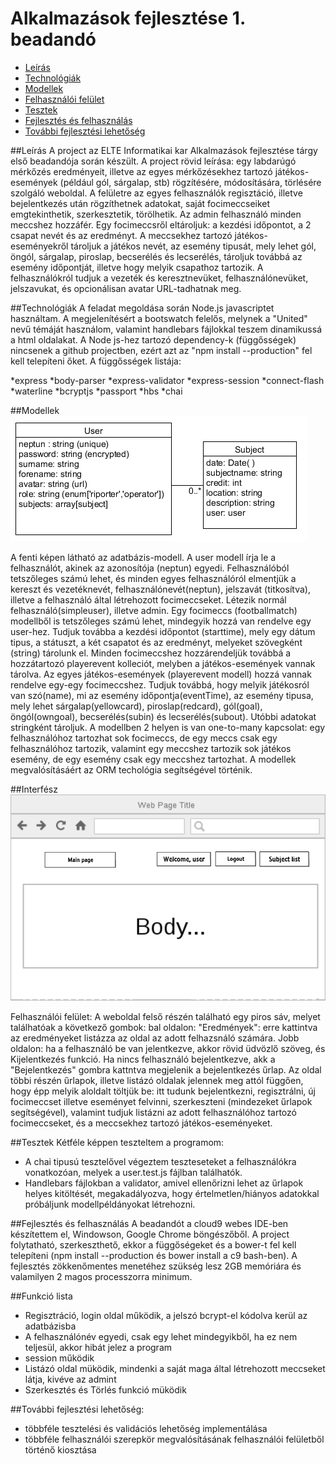 # Alkalmazások fejlesztése 1. beadandó
- [Leírás](https://github.com/sakakunk/alkfbead1#leírás)
- [Technológiák](https://github.com/sakakunk/alkfbead1#technológiák)
- [Modellek](https://github.com/sakakunk/alkfbead1#modellek)
- [Felhasználói felület](https://github.com/sakakunk/alkfbead1#interfész)
- [Tesztek](https://github.com/sakakunk/alkfbead1#tesztek)
- [Fejlesztés és felhasználás](https://github.com/sakakunk/alkfbead1#fejlesztés-és-felhasználás)
- [További fejlesztési lehetőség](https://github.com/sakakunk/alkfbead1#további-fejlesztési-lehetőség)

##Leírás
A project az ELTE Informatikai kar Alkalmazások fejlesztése tárgy első beadandója során készült.
A project rövid leírása: egy labdarúgó mérkőzés eredményeit, illetve az egyes mérkőzésekhez tartozó játékos-események 
(például gól, sárgalap, stb) rögzítésére, módosítására, törlésére szolgáló weboldal. A felületre az egyes felhasználók
regisztáció, illetve bejelentkezés után rögzíthetnek adatokat, saját focimeccseiket emgtekinthetik, szerkesztetik,
törölhetik. Az admin felhasználó minden meccshez hozzáfér. Egy focimeccsről eltároljuk: a kezdési időpontot, a 2 csapat nevét
és az eredményt. A meccsekhez tartozó játékos-eseményekről tároljuk a játékos nevét, az esemény tipusát, mely lehet gól, 
öngól, sárgalap, piroslap, becserélés és lecserélés, tároljuk továbbá az esemény időpontját, illetve hogy melyik csapathoz 
tartozik. A felhasználókról tudjuk a vezeték és keresztnevüket, felhasználónevüket, jelszavukat, és opcionálisan avatar 
URL-tadhatnak meg.

##Technológiák
A feladat megoldása során Node.js javascriptet használtam. A megjelenítésért a bootswatch felelős, melynek a "United" nevű 
témáját használom, valamint handlebars fájlokkal teszem dinamikussá a html oldalakat.
A Node js-hez tartozó dependency-k (függősségek) nincsenek a github projectben, ezért azt az "npm install --production"
fel kell telepíteni őket. A függősségek listája:
 
 *express
 *body-parser
 *express-validator
 *express-session
 *connect-flash
 *waterline
 *bcryptjs
 *passport
 *hbs
 *chai
 
##Modellek
![Adatbázis modell](https://github.com/3BL/alkfejlbead1/blob/master/documentation/modelrelations.png)

A fenti képen látható az adatbázis-modell. A user modell írja le a felhasználót, akinek az azonosítója (neptun) egyedi.
Felhasználóból tetszőleges számú lehet, és minden egyes felhasználóról elmentjük a kereszt és vezetéknevét, 
felhasználónevét(neptun), jelszavát (titkosítva), illetve a felhasználó által létrehozott focimeccseket. Létezik normál felhasználó(simpleuser), illetve admin.
Egy focimeccs (footballmatch) modellből is tetszőleges számú lehet, mindegyik hozzá van rendelve egy user-hez. Tudjuk továbba
a kezdési időpontot (starttime), mely egy dátum tipus, a státuszt, a két csapatot és az eredményt, melyeket szövegként 
(string) tárolunk el. Minden focimeccshez hozzárendeljük továbbá a hozzátartozó playerevent kolleciót, melyben a 
játékos-események vannak tárolva.
Az egyes játékos-események (playerevent modell) hozzá vannak rendelve egy-egy focimeccshez. Tudjuk továbbá, hogy melyik 
játékosról van szó(name), mi az esemény időpontja(eventTime), az esemény tipusa, mely lehet sárgalap(yellowcard), 
piroslap(redcard), gól(goal), öngól(owngoal), becserélés(subin) és lecserélés(subout). Utóbbi adatokat stringként tároljuk.
A modellben 2 helyen is van one-to-many kapcsolat: egy felhasználóhoz tartozhat sok focimeccs, de egy meccs csak egy felhasználóhoz tartozik, valamint egy meccshez tartozik sok játékos esemény, de egy esemény csak egy meccshez tartozhat.
A modellek megvalósításáért az ORM techológia segítségével történik.

##Interfész
![Adatbázis modell](https://github.com/3BL/alkfejlbead1/blob/master/documentation/webdesign.png)

Felhasználói felület:
A weboldal felső részén található egy piros sáv, melyet találhatóak a következő gombok: bal oldalon: "Eredmények": erre 
kattintva az eredményeket listázza az oldal az adott felhazsnáló számára. Jobb oldalon: ha a felhasználó be van jelentkezve, 
akkor rövid üdvözlő szöveg, és Kijelentkezés funkció. Ha nincs felhasználó bejelentkezve, akk a "Bejelentkezés" gombra 
kattntva megjelenik a bejelentkezés űrlap.
Az oldal többi részén űrlapok, illetve listázó oldalak jelennek meg attól függően, hogy épp melyik aloldalt töltjük be: itt 
tudunk bejelentkezni, regisztrálni, új focimeccset illetve eseményet felvinni, szerkeszteni (mindezeket űrlapok 
segítségével), valamint tudjuk listázni az adott felhasználóhoz tartozó focimeccseket, és a meccsekhez tartozó 
játékos-eseményeket.

##Tesztek
Kétféle képpen teszteltem a programom:
* A chai tipusú tesztelővel végeztem teszteseteket a felhasználókra vonatkozóan, melyek a user.test.js fájlban találhatók.
* Handlebars fájlokban a validator, amivel ellenőrizni lehet az űrlapok helyes kitöltését, megakadályozva, hogy 
értelmetlen/hiányos adatokkal próbáljunk modellpéldányokat létrehozni.

##Fejlesztés és felhasználás
A beadandót a cloud9 webes IDE-ben készítettem el, Windowson, Google Chrome böngészőből. A project folytatható, 
szerkeszthető, ekkor a függőségeket és a bower-t fel kell telepíteni (npm install --production és bower install a c9 
bash-ben).
A fejlesztés zökkenőmentes menetéhez szükség lesz 2GB memóriára és valamilyen 2 magos processzorra minimum.

##Funkció lista 
- Regisztráció, login oldal működik, a jelszó bcrypt-el kódolva kerül az adatbázisba
- A felhasználónév egyedi, csak egy lehet mindegyikből, ha ez nem teljesül, akkor hibát jelez a program
- session működik
- Listázó oldal müködik, mindenki a saját maga által létrehozott meccseket látja, kivéve az admint
- Szerkesztés és Törlés funkció müködik

##További fejlesztési lehetőség:
- többféle tesztelési és validációs lehetőség implementálása
- többféle felhasználói szerepkör megvalósításának felhasználói felületből történő kiosztása
